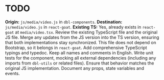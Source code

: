 # TODO

**Origin:** `js/media/video.js` in `dbl-components`.
**Destination:** `js/media/video.js` in `react-goat`.
**Existing TS:** Yes, already exists in `react-goat` at `media/video.tsx`.
Review the existing TypeScript file and the original JS file. Merge any updates from the JS version into the TS version, ensuring that both implementations stay synchronized.
This file does not depend on Bootstrap, so it belongs in `react-goat`.
Add comprehensive TypeScript typings and typedoc. Keep all names and comments in English.
Write unit tests for the component, mocking all external dependencies (including any imports from `dbl-utils` or related files). Ensure that behavior matches the original JS implementation.
Document any props, state variables and events.